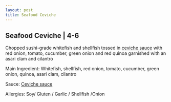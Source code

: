 ```yaml
---
layout: post
title: Seafood Ceviche
---
```


## Seafood Ceviche | 4-6

Chopped sushi-grade whitefish and shellfish tossed in [ceviche sauce](../sauces/ceviche-sauce.md) with red onion, tomato, cucumber, green onion and red quinoa garnished with an asari clam and cilantro

Main Ingredient: Whitefish, shellfish, red onion, tomato, cucumber, green onion, quinoa, asari clam, cilantro 

Sauce: [Ceviche sauce](../sauces/ceviche-sauce.md)

Allergies: Soy/ Gluten / Garlic / Shellfish /Onion
